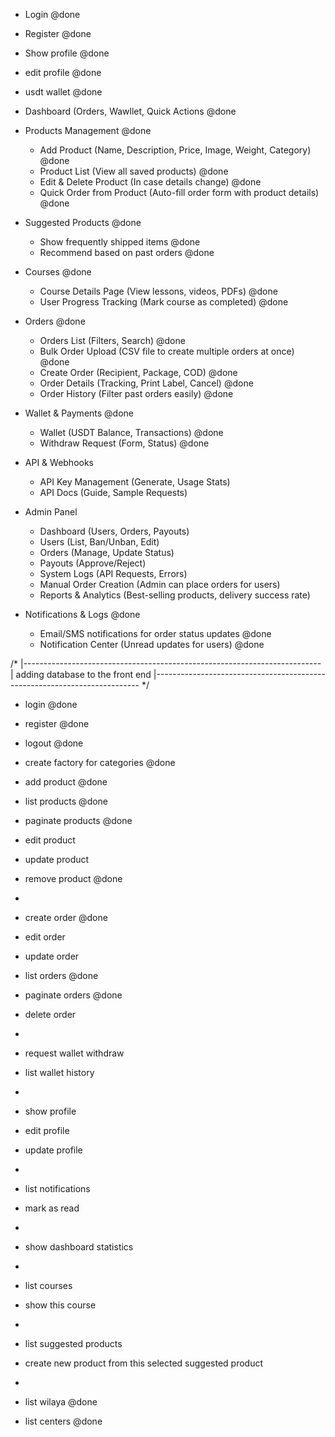 - Login @done
- Register @done
- Show profile @done
- edit profile @done
- usdt wallet @done
- Dashboard (Orders, Wawllet, Quick Actions @done

- Products Management @done
  - Add Product (Name, Description, Price, Image, Weight, Category) @done
  - Product List (View all saved products) @done
  - Edit & Delete Product (In case details change) @done
  - Quick Order from Product (Auto-fill order form with product details) @done

- Suggested Products @done
  - Show frequently shipped items @done
  - Recommend based on past orders @done

- Courses @done
  - Course Details Page (View lessons, videos, PDFs) @done
  - User Progress Tracking (Mark course as completed) @done


- Orders @done
  - Orders List (Filters, Search) @done
  - Bulk Order Upload (CSV file to create multiple orders at once) @done
  - Create Order (Recipient, Package, COD) @done
  - Order Details (Tracking, Print Label, Cancel) @done
  - Order History (Filter past orders easily) @done

- Wallet & Payments @done
  - Wallet (USDT Balance, Transactions) @done
  - Withdraw Request (Form, Status) @done

- API & Webhooks
  - API Key Management (Generate, Usage Stats)
  - API Docs (Guide, Sample Requests)

- Admin Panel
  - Dashboard (Users, Orders, Payouts)
  - Users (List, Ban/Unban, Edit)
  - Orders (Manage, Update Status)
  - Payouts (Approve/Reject)
  - System Logs (API Requests, Errors)
  - Manual Order Creation (Admin can place orders for users)
  - Reports & Analytics (Best-selling products, delivery success rate)

- Notifications & Logs @done
  - Email/SMS notifications for order status updates @done
  - Notification Center (Unread updates for users) @done


/*
|--------------------------------------------------------------------------
| adding database to the front end
|--------------------------------------------------------------------------
*/

- login @done
- register @done
- logout @done

- create factory for categories @done

- add product @done
- list products @done
- paginate products @done
- edit product
- update product
- remove product @done
- 
- create order @done
- edit order 
- update order
- list orders @done
- paginate orders @done
- delete order
- 
- request wallet withdraw
- list wallet history
- 
- show profile 
- edit profile
- update profile
- 
- list notifications
- mark as read 
- 
- show dashboard statistics
- 
- list courses
- show this course
- 
- list suggested products
- create new product from this selected suggested product
- 
- list wilaya @done
- list centers @done
